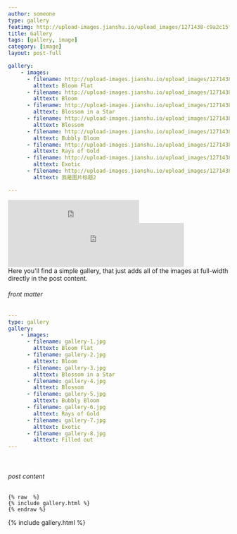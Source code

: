 ```yaml
---
author: someone
type: gallery
featimg: http://upload-images.jianshu.io/upload_images/1271438-c9a2c15f26c9aafe.jpg?imageMogr2/auto-orient/strip%7CimageView2/2/w/1240
title: Gallery
tags: [gallery, image]
category: [image]
layout: post-full

gallery:
    - images:
      - filename: http://upload-images.jianshu.io/upload_images/1271438-bdb15b2c9303aea2.png?imageMogr2/auto-orient/strip%7CimageView2/2/w/1240
        alttext: Bloom Flat
      - filename: http://upload-images.jianshu.io/upload_images/1271438-bdb15b2c9303aea2.png?imageMogr2/auto-orient/strip%7CimageView2/2/w/1240
        alttext: Bloom
      - filename: http://upload-images.jianshu.io/upload_images/1271438-bdb15b2c9303aea2.png?imageMogr2/auto-orient/strip%7CimageView2/2/w/1240
        alttext: Blossom in a Star
      - filename: http://upload-images.jianshu.io/upload_images/1271438-bdb15b2c9303aea2.png?imageMogr2/auto-orient/strip%7CimageView2/2/w/1240
        alttext: Blossom
      - filename: http://upload-images.jianshu.io/upload_images/1271438-bdb15b2c9303aea2.png?imageMogr2/auto-orient/strip%7CimageView2/2/w/1240
        alttext: Bubbly Bloom
      - filename: http://upload-images.jianshu.io/upload_images/1271438-bdb15b2c9303aea2.png?imageMogr2/auto-orient/strip%7CimageView2/2/w/1240
        alttext: Rays of Gold
      - filename: http://upload-images.jianshu.io/upload_images/1271438-bdb15b2c9303aea2.png?imageMogr2/auto-orient/strip%7CimageView2/2/w/1240
        alttext: Exotic
      - filename: http://upload-images.jianshu.io/upload_images/1271438-bdb15b2c9303aea2.png?imageMogr2/auto-orient/strip%7CimageView2/2/w/1240
        alttext: 我是图片标题2

---
```

<div>
    <iframe frameborder="no" border="0" marginwidth="0" marginheight="0" width=298 height=52 src="http://music.163.com/outchain/player?type=2&id=32192436&auto=1&height=32"></iframe>
    <embed class="play_music" height="100" width="400" src="http://music.163.com/outchain/player?type=2&id=32192436&auto=1&height=32" autostart="true" loop=“true”></embed>
</div>
Here you'll find a simple gallery, that just adds all of the images at full-width directly in the post content.

<br>

###### front matter

```yml
---
type: gallery
gallery:
    - images:
      - filename: gallery-1.jpg
        alttext: Bloom Flat
      - filename: gallery-2.jpg
        alttext: Bloom
      - filename: gallery-3.jpg
        alttext: Blossom in a Star
      - filename: gallery-4.jpg
        alttext: Blossom
      - filename: gallery-5.jpg
        alttext: Bubbly Bloom
      - filename: gallery-6.jpg
        alttext: Rays of Gold
      - filename: gallery-7.jpg
        alttext: Exotic
      - filename: gallery-8.jpg
        alttext: Filled out
---
```
<br>

###### post content

``` liquid
{% raw  %}
{% include gallery.html %}
{% endraw %}
```

{% include gallery.html %}